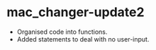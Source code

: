 # mac_changer-update2

- Organised code into functions.
- Added statements to deal with no user-input.
